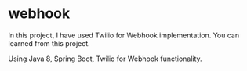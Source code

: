 # webhook

In this project, I have used Twilio for Webhook implementation.
You can learned from this project.

Using Java 8, 
Spring Boot, 
Twilio for Webhook functionality.